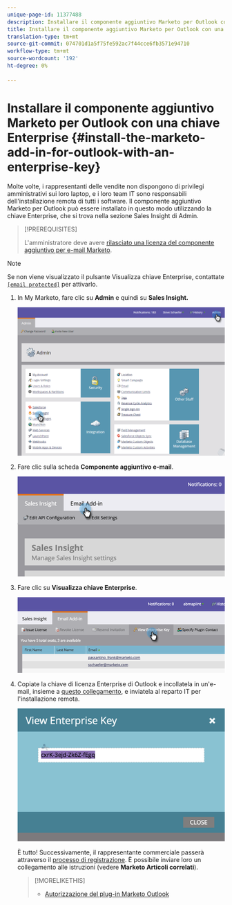 ```yaml
---
unique-page-id: 11377488
description: Installare il componente aggiuntivo Marketo per Outlook con una chiave Enterprise - Marketo Docs - Documentazione del prodotto
title: Installare il componente aggiuntivo Marketo per Outlook con una chiave Enterprise
translation-type: tm+mt
source-git-commit: 074701d1a5f75fe592ac7f44cce6fb3571e94710
workflow-type: tm+mt
source-wordcount: '192'
ht-degree: 0%

---
```



# Installare il componente aggiuntivo Marketo per Outlook con una chiave Enterprise {#install-the-marketo-add-in-for-outlook-with-an-enterprise-key}

Molte volte, i rappresentanti delle vendite non dispongono di privilegi amministrativi sui loro laptop, e i loro team IT sono responsabili dell&#39;installazione remota di tutti i software. Il componente aggiuntivo Marketo per Outlook può essere installato in questo modo utilizzando la chiave Enterprise, che si trova nella sezione Sales Insight di Admin.

>[!PREREQUISITES]
>
>L&#39;amministratore deve avere [rilasciato una licenza del componente aggiuntivo per e-mail Marketo](issue-a-marketo-email-add-in-license.md).

>[!NOTE]
>
>Se non viene visualizzato il pulsante Visualizza chiave Enterprise, contattate [`[email protected]`](http://docs.marketo.com/cdn-cgi/l/email-protection#1c6f696c6c736e685c717d6e77796873327f7371) per attivarlo.

1. In My Marketo, fare clic su **Admin** e quindi su **Sales Insight.**

   ![](assets/image2016-7-25-14-3a22-3a12.png)

1. Fare clic sulla scheda **Componente aggiuntivo e-mail**.

   ![](assets/image2016-7-25-14-3a23-3a57.png)

1. Fare clic su **Visualizza chiave Enterprise**.

   ![](assets/image2016-7-25-14-3a35-3a38.png)

1. Copiate la chiave di licenza Enterprise di Outlook e incollatela in un&#39;e-mail, insieme a [questo collegamento](marketo-outlook-plugin-installation-by-it.md), e inviatela al reparto IT per l&#39;installazione remota.

   ![](assets/image2016-7-25-14-3a39-3a9.png)

   È tutto! Successivamente, il rappresentante commerciale passerà attraverso il [processo di registrazione](authorize-the-marketo-outlook-plugin.md). È possibile inviare loro un collegamento alle istruzioni (vedere **Marketo Articoli correlati**).

   >[!MORELIKETHIS]
   >
   >
   >    
   >    
   >    * [Autorizzazione del plug-in Marketo Outlook](authorize-the-marketo-outlook-plugin.md)



